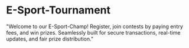 # E-Sport-Tournament
"Welcome to our E-Sport-Champ! Register, join contests by paying entry fees, and win prizes. Seamlessly built for secure transactions, real-time updates, and fair prize distribution."

